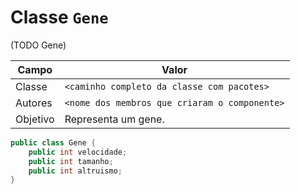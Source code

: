 # Classe `Gene`

(TODO Gene)

Campo | Valor
----- | -----
Classe | `<caminho completo da classe com pacotes>`
Autores | `<nome dos membros que criaram o componente>`
Objetivo | Representa um gene.

```java
public class Gene {
    public int velocidade;
    public int tamanho;
    public int altruismo;
}
```
